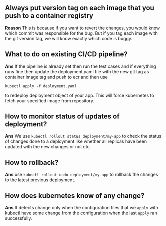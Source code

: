 ## Always put version tag on each image that you push to a container registry

**Reason** This is because if you want to revert the changes, you would know which commit was responsible for the bug. But if you tag each image with the git version tag, we will know exactly which code is buggy.

## What to do on existing CI/CD pipeline?

**Ans** If the pipeline is already set then run the test cases and if everything runs fine then update the deployment.yaml file with the new git tag as container image tag and push to ecr and then use
```
kubectl apply -f deployment.yaml
```
to redeploy deployment object of your app. This will force kubernetes to fetch your specified image from repository.

## How to monitor status of updates of deployment?

**Ans** We use `kubectl rollout status deployment/my-app` to check the status of changes done to a deployment like whether all replicas have been updated with the new changes or not etc.

## How to rollback?
**Ans** use `kubectl rollout undo deployment/my-app` to rollback the changes to the latest previous deployment.

## How does kubernetes know of any change?

**Ans** It detects change only when the configuration files that we `apply` with kubectl have some change from the configuration when the last `apply` ran successfully.  
